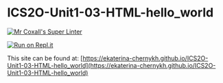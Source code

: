 # ICS2O-Unit1-03-HTML-hello_world

[![Mr Coxall's Super Linter](https://github.com/ekaterina-chernykh/ICS2O-Unit1-03-HTML-hello_world/workflows/Mr%20Coxall's%20Super%20Linter/badge.svg)](https://github.com/ekaterina-chernykh/ICS2O-Unit1-03-HTML-hello_world/actions/)


[![Run on Repl.it](https://repl.it/badge/github/ekaterina-chernykh/ICS2O-Unit1-03-HTML-hello_world)](https://repl.it/github/ekaterina-chernykh/ICS2O-Unit1-03-HTML-hello_world)


This site can be found at: [https://ekaterina-chernykh.github.io/ICS2O-Unit1-03-HTML-hello_world](https://ekaterina-chernykh.github.io/ICS2O-Unit1-03-HTML-hello_world)
